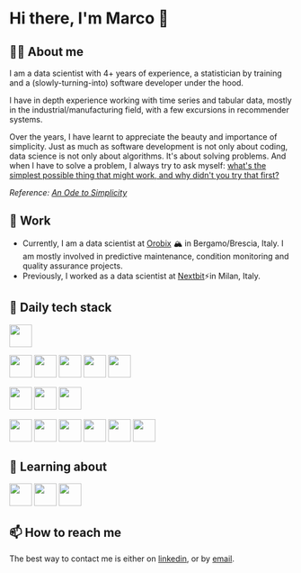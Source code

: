 # Hi there, I'm Marco 👋

## 🙋‍♂️ About me

I am a data scientist with 4+ years of experience, a statistician by training and a (slowly-turning-into) software developer under the hood. 

I have in depth experience working with time series and tabular data, mostly in the industrial/manufacturing field, with a few excursions in recommender systems. 

Over the years, I have learnt to appreciate the beauty and importance of simplicity. Just as much as software development is not only about coding, data science is not only about algorithms. It's about solving problems. And when I have to solve a problem, I always try to ask myself: [what's the simplest possible thing that might work, and why didn't you try that first?](https://www.youtube.com/watch?v=MW9oVxjJHEw)

*Reference: [An Ode to Simplicity](https://fbruzzesi.github.io/blog/2024/01/29/an-ode-to-simplicity/)*

## 💼 Work

- Currently, I am a data scientist at [Orobix](https://orobix.com/en/) 🏔 in Bergamo/Brescia, Italy. I am mostly involved in predictive maintenance, condition monitoring and quality assurance projects.
- Previously, I worked as a data scientist at [Nextbit](https://www.nextbit.it/)⚡in Milan, Italy.

## 🔧 Daily tech stack

[<img height="40" width="40" src="https://cdn.simpleicons.org/python">](https://www.python.org/)

[<img height="40" width="40" src="https://cdn.simpleicons.org/polars">](https://www.pola.rs/)
[<img height="40" width="40" src="https://cdn.simpleicons.org/numpy">](https://numpy.org/)
[<img height="40" width="40" src="https://cdn.simpleicons.org/scipy">](https://scipy.org/)
[<img height="40" width="40" src="https://cdn.simpleicons.org/scikitlearn">](https://scikit-learn.org/stable/)
[<img height="40" width="40" src="https://cdn.simpleicons.org/pytorch">](https://pytorch.org/)

[<img height="40" width="40" src="https://cdn.simpleicons.org/pytest">](https://docs.pytest.org/)
[<img height="40" width="40" src="https://cdn.simpleicons.org/ruff">](https://docs.astral.sh/ruff/)
[<img height="40" width="40" src="https://cdn.simpleicons.org/precommit">](https://pre-commit.com/)

[<img height="40" width="40" src="https://cdn.simpleicons.org/docker">](https://docs.docker.com/)
[<img height="40" width="40" src="https://cdn.simpleicons.org/visualstudiocode">](https://code.visualstudio.com/docs)
[<img height="40" width="40" src="https://cdn.simpleicons.org/gnubash">](https://www.gnu.org/software/bash/)
[<img height="40" width="40" src="https://cdn.simpleicons.org/neovim">](https://neovim.io/)
[<img height="40" width="40" src="https://cdn.simpleicons.org/git">](https://git-scm.com/)
[<img height="40" width="40" src="https://cdn.simpleicons.org/linux">](https://www.linux.org/)


## 🌱 Learning about

[<img height="40" width="40" src="https://cdn.simpleicons.org/cplusplus">](https://isocpp.org/)
[<img height="40" width="40" src="https://cdn.simpleicons.org/rust">](https://www.rust-lang.org/)
[<img height="40" width="40" src="https://cdn.simpleicons.org/zig">](https://ziglang.org/)



## 📫 How to reach me

The best way to contact me is either on [linkedin](https://www.linkedin.com/in/bignottim/), or by [email](bignottimarco95@gmail.com).

